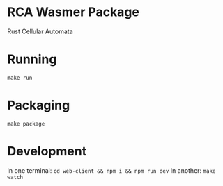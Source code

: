# RCA Wasmer Package

Rust Cellular Automata

# Running

`make run`

# Packaging

`make package`

# Development

In one terminal: `cd web-client && npm i && npm run dev`
In another: `make watch`